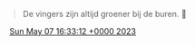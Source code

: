 > De vingers zijn altijd groener bij de buren\. 🌱

<img src="../../media/tweet.ico" width="12" /> [Sun May 07 16:33:12 +0000 2023](https://twitter.com/DromerDenker/status/1655249434916143107)